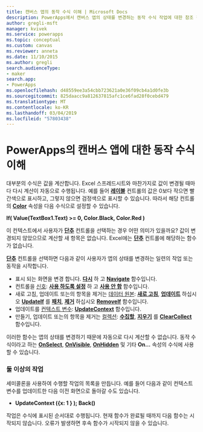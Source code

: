 ```yaml
---
title: 캔버스 앱의 동작 수식 이해 | Microsoft Docs
description: PowerApps에서 캔버스 앱의 상태를 변경하는 동작 수식 작업에 대한 참조 정보
author: gregli-msft
manager: kvivek
ms.service: powerapps
ms.topic: conceptual
ms.custom: canvas
ms.reviewer: anneta
ms.date: 11/10/2015
ms.author: gregli
search.audienceType:
- maker
search.app:
- PowerApps
ms.openlocfilehash: d48559ee3a54cbb723621a0e36f09cb4a1d0fe3b
ms.sourcegitcommit: 825daacc9a812637815afc1ce6fad28f0cebd479
ms.translationtype: MT
ms.contentlocale: ko-KR
ms.lasthandoff: 03/04/2019
ms.locfileid: "57803438"
---
```

# <a name="understand-behavior-formulas-for-canvas-apps-in-powerapps"></a>PowerApps의 캔버스 앱에 대한 동작 수식 이해

대부분의 수식은 값을 계산합니다.  Excel 스프레드시트와 마찬가지로 값이 변경될 때마다 다시 계산이 자동으로 수행됩니다.  예를 들어 **[레이블](controls/control-text-box.md)** 컨트롤의 값은 0보다 작으면 빨간색으로 표시하고, 그렇지 않으면 검정색으로 표시할 수 있습니다. 따라서 해당 컨트롤의 **[Color](controls/properties-color-border.md)** 속성을 다음 수식으로 설정할 수 있습니다.

**If( Value(TextBox1.Text) >= 0, Color.Black, Color.Red )**

이 컨텍스트에서 사용자가 **[단추](controls/control-button.md)** 컨트롤을 선택하는 경우 어떤 의미가 있을까요?  값이 변경되지 않았으므로 계산할 새 항목은 없습니다. Excel에는 **[단추](controls/control-button.md)** 컨트롤에 해당하는 함수가 없습니다.  

**[단추](controls/control-button.md)** 컨트롤을 선택하면 다음과 같이 사용자가 앱의 상태를 변경하는 일련의 작업 또는 동작을 시작합니다.

* 표시 되는 화면을 변경 합니다. **[다시](functions/function-navigate.md)**  하 고 **[Navigate](functions/function-navigate.md)** 함수입니다.
* 컨트롤을 [신호](functions/signals.md): **[사용 하도록 설정](functions/function-enable-disable.md)**  하 고 **[사용 안 함](functions/function-enable-disable.md)** 함수입니다.
* 새로 고침, 업데이트 또는의 항목을 제거는 [데이터 원본](working-with-data-sources.md): **[새로 고침](functions/function-refresh.md)**,  **[업데이트](functions/function-update-updateif.md)** 하십시오  **[UpdateIf](functions/function-update-updateif.md)** 를 **[패치](functions/function-patch.md)**,  **[제거](functions/function-remove-removeif.md)** 하십시오 **[RemoveIf](functions/function-remove-removeif.md)** 함수입니다.
* 업데이트를 [컨텍스트 변수](working-with-variables.md#use-a-context-variable):  **[UpdateContext](functions/function-updatecontext.md)**  함수입니다.
* 만들기, 업데이트 또는의 항목을 제거는 [컬렉션](working-with-data-sources.md#collections):  **[수집할](functions/function-clear-collect-clearcollect.md)**,  **[지우기](functions/function-clear-collect-clearcollect.md)** 를 **[ClearCollect](functions/function-clear-collect-clearcollect.md)** 함수입니다.

이러한 함수는 앱의 상태를 변경하기 때문에 자동으로 다시 계산할 수 없습니다. 동작 수식이라고 하는 **[OnSelect](controls/properties-core.md)**, **[OnVisible](controls/control-screen.md)**, **[OnHidden](controls/control-screen.md)** 및 기타 **On...** 속성의 수식에 사용할 수 있습니다.

### <a name="more-than-one-action"></a>둘 이상의 작업
세미콜론을 사용하여 수행할 작업의 목록을 만듭니다. 예를 들어 다음과 같이 컨텍스트 변수를 업데이트한 다음 이전 화면으로 돌아갈 수도 있습니다.

* **UpdateContext ({x: 1 } ); Back()**

작업은 수식에 표시된 순서대로 수행됩니다.  현재 함수가 완료될 때까지 다음 함수는 시작되지 않습니다. 오류가 발생하면 후속 함수가 시작되지 않을 수 있습니다.

